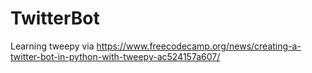 # TwitterBot
Learning tweepy via https://www.freecodecamp.org/news/creating-a-twitter-bot-in-python-with-tweepy-ac524157a607/
